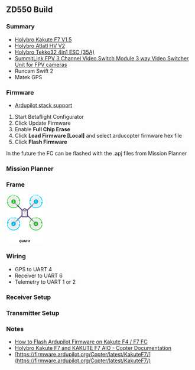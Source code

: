 
## ZD550 Build

### Summary

- [Holybro Kakute F7 V1.5](http://www.holybro.com/product/kakute-f7/)
- [Holybro Atlatl HV V2](http://www.holybro.com/product/atlatl-hv-v2/)
- [Holybro Tekko32 4in1 ESC (35A)](http://www.holybro.com/product/tekko32-4in1-esc-35a/)
- [SummitLink FPV 3 Channel Video Switch Module 3 way Video Switcher Unit for FPV cameras](https://www.amazon.com/gp/product/B00R5CJEY4)
- Runcam Swift 2
- Matek GPS

### Firmware

- [Ardupilot stack support](https://github.com/ArduPilot/ardupilot/blob/master/libraries/AP_HAL_ChibiOS/hwdef/KakuteF7/README.md)

1. Start Betaflight Configurator
2. Click Update Firmware
3. Enable **Full Chip Erase**
4. Click **Load Firmware [Local]** and select arducopter firmware hex file
5. Click **Flash Firmware**

In the future the FC can be flashed with the .apj files from Mission Planner

### Mission Planner



### Frame

<img src="motororder-quad-x-2d.png" alt="drawing" width="100"/>

### Wiring

- GPS to UART 4
- Receiver to UART 6
- Telemetry to UART 1 or 2

### Receiver Setup

### Transmitter Setup

### Notes

- [How to Flash Ardupilot Firmware on Kakute F4 / F7 FC](https://oscarliang.com/flash-ardupilot-kakute-f4-f7-fc/)
- [Holybro Kakute F7 and KAKUTE F7 AIO - Copter Documentation](https://ardupilot.org/copter/docs/common-holybro-kakutef7aio.html)
- [https://firmware.ardupilot.org/Copter/latest/KakuteF7/](https://firmware.ardupilot.org/Copter/latest/KakuteF7/)
